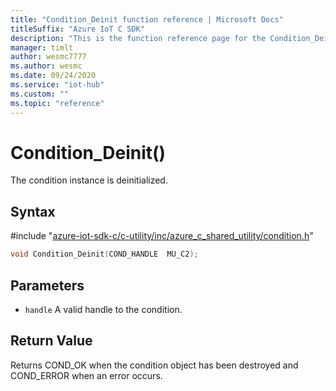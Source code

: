 ```yaml
---                             
title: "Condition_Deinit function reference | Microsoft Docs" 
titleSuffix: "Azure IoT C SDK"            
description: "This is the function reference page for the Condition_Deinit() function in the Azure IoT C SDK. This SDK is used with Azure IoT Hub and Azure IoT Hub Device Provisioning Service"            
manager: timlt                 
author: wesmc7777              
ms.author: wesmc               
ms.date: 09/24/2020                    
ms.service: "iot-hub"             
ms.custom: ""                
ms.topic: "reference"        
---                            
```


# Condition_Deinit()

The condition instance is deinitialized.

## Syntax

\#include "[azure-iot-sdk-c/c-utility/inc/azure_c_shared_utility/condition.h](../condition-h.md)"  
```C
void Condition_Deinit(COND_HANDLE  MU_C2);
```

## Parameters
* `handle` A valid handle to the condition.

## Return Value
Returns COND_OK when the condition object has been destroyed and COND_ERROR when an error occurs.

